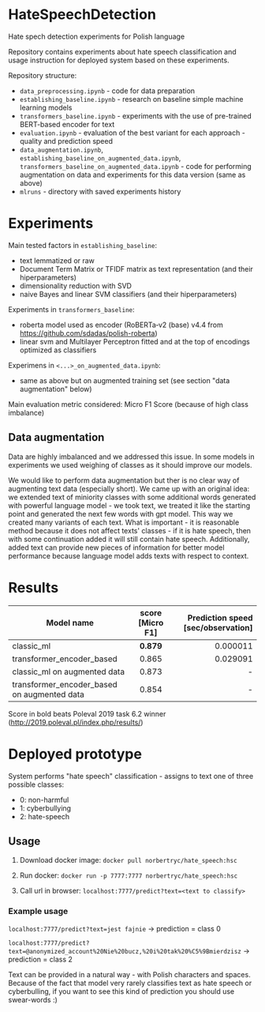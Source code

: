 # HateSpeechDetection
Hate spech detection experiments for Polish language

Repository contains experiments about hate speech classification and usage instruction for deployed system based on these experiments.

Repository structure:
- `data_preprocessing.ipynb` - code for data preparation 
- `establishing_baseline.ipynb` - research on baseline simple machine learning models
- `transformers_baseline.ipynb` - experiments with the use of pre-trained BERT-based encoder for text
- `evaluation.ipynb` - evaluation of the best variant for each approach - quality and prediction speed
- `data_augmentation.ipynb`, `establishing_baseline_on_augmented_data.ipynb`, `transformers_baseline_on_augmented_data.ipynb` - code for performing augmentation on data and experiments for this data version (same as above)
- `mlruns` - directory with saved experiments history


# Experiments

 Main tested factors in `establishing_baseline`:
  - text lemmatized or raw
  - Document Term Matrix or TFIDF matrix as text representation (and their hiperparameters)
  - dimensionality reduction with SVD
  - naive Bayes and linear SVM classifiers (and their hiperparameters)
  
 Experiments in `transformers_baseline`:
  - roberta model used as encoder (RoBERTa‑v2 (base) v4.4 from https://github.com/sdadas/polish-roberta)
  - linear svm and Multilayer Perceptron fitted and at the top of encodings optimized as classifiers
  
 Experimens in `<...>_on_augmented_data.ipynb`:
  - same as above but on augmented training set (see section "data augmentation" below)
  
 Main evaluation metric considered: Micro F1 Score (because of high class imbalance)

## Data augmentation

Data are highly imbalanced and we addressed this issue. In some models in experiments we used weighing of classes as it should improve our models. 

We would like to perform data augmentation but ther is no clear way of augmenting text data (especially short). We came up with an original idea: we extended text of miniority classes with some additional words generated with powerful language model - we took text, we treated it like the starting point and generated the next few words with gpt model. This way we created many variants of each text. What is important - it is reasonable method because it does not affect texts' classes - if it is hate speech, then with some continuation added it will still contain hate speech. Additionally, added text can provide new pieces of information for better model performance because language model adds texts with respect to context.

# Results


| Model name   |      score [Micro F1]      |  Prediction speed [sec/observation] |
|----------|:-------------:|------:|
| classic_ml |  **0.879** | 0.000011 |
| transformer\_encoder\_based |    0.865  |   0.029091 |
| classic_ml on augmented data |  0.873 | - |
| transformer\_encoder\_based on augmented data |    0.854  |   - |
    
 Score in bold beats Poleval 2019 task 6.2 winner (http://2019.poleval.pl/index.php/results/) 
    
# Deployed prototype

System performs "hate speech" classification - assigns to text one of three possible classes:
 - 0: non-harmful
 - 1: cyberbullying
 - 2: hate-speech
 
## Usage
1. Download docker image: `docker pull norbertryc/hate_speech:hsc`

2. Run docker: `docker run -p 7777:7777 norbertryc/hate_speech:hsc`

3. Call url in browser: `localhost:7777/predict?text=<text to classify>`

### Example usage

`localhost:7777/predict?text=jest fajnie` -> prediction = class 0

`localhost:7777/predict?text=@anonymized_account%20Nie%20bucz,%20i%20tak%20%C5%9Bmierdzisz` -> prediction = class 2

Text can be provided in a natural way - with Polish characters and spaces. Because of the fact that model very rarely classifies text as hate speech or cyberbulling, if you want to see this kind of prediction you should use swear-words :)



